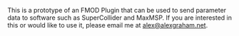 This is a prototype of an FMOD Plugin that can be used to send parameter data to software such as SuperCollider and MaxMSP. If you are interested in this or would like to use it, please email me at alex@alexgraham.net. 
